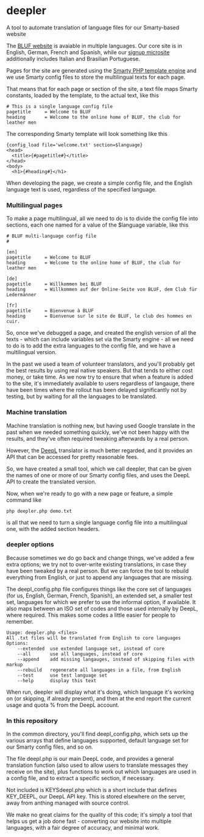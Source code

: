 # deepler
A tool to automate translation of language files for our Smarty-based website

The [BLUF website](https://www.bluf.com/) is avaiable in multiple languages. Our core site is in English, German, French and Spanish,
while our [signup microsite](https://join.bluf.com) additionally includes Italian and Brasilian Portuguese.

Pages for the site are generated using the [Smarty PHP template engine](https://github.com/smarty-php) and we use Smarty config files
to store the multilingual texts for each page.

That means that for each page or section of the site, a text file maps Smarty constants, loaded by the template, to the actual text, like this

    # This is a single language config file
    pagetitle     = Welcome to BLUF
    heading       = Welcome to the online home of BLUF, the club for leather men
    
The corresponding Smarty template will look something like this

    {config_load file='welcome.txt' section=$language}
    <head>
      <title>{#pagetitle#}</title>
    </head>
    <body>
      <h1>{#heading#}</h1>
      
When developing the page, we create a simple config file, and the English language text is used, regardless of the specified language.

### Multilingual pages
To make a page multilingual, all we need to do is to divide the config file into sections, each one named for a value of the $language variable,
like this

    # BLUF multi-language config file
    #
  
    [en]
    pagetitle     = Welcome to BLUF
    heading       = Welcome to the online home of BLUF, the club for leather men
  
    [de]
    pagetitle     = Willkommen bei BLUF
    heading       = Willkommen auf der Online-Seite von BLUF, dem Club für Ledermänner
  
    [fr]
    pagetitle     = Bienvenue à BLUF
    heading       = Bienvenue sur le site de BLUF, le club des hommes en cuir.
  
So, once we've debugged a page, and created the english version of all the texts - which can include variables set via the Smarty engine -
all we need to do is to add the extra languages to the config file, and we have a multilingual version.

In the past we used a team of volunteer translators, and you'll probably get the best results by using real native speakers. But that tends
to either cost money, or take time. As we now try to ensure that when a feature is added to the site, it's immediately available to users
regardless of langauge, there have been times where the rollout has been delayed significantly not by testing, but by waiting for all the
languages to be translated.


### Machine translation
Machine translation is nothing new, but having used Google translate in the past when we needed something quickly, we've not been happy with
the results, and they've often required tweaking afterwards by a real person.

However, the [DeepL](https://www.deepl.com/translator) translator is much better regarded, and it provides an API that can be accessed for
pretty reasonable fees.

So, we have created a small tool, which we call deepler, that can be given the names of one or more of our Smarty config files, and uses the
DeepL API to create the translated version.

Now, when we're ready to go with a new page or feature, a simple command like

    php deepler.php demo.txt
    
is all that we need to turn a single language config file into a multilingual one, with the added section headers.

### deepler options
Because sometimes we do go back and change things, we've added a few extra options; we try not to over-write existing translations, in case
they have been tweaked by a real person. But we can force the tool to rebuild everything from English, or just to append any languages that
are missing.

The deepl_config.php file configures things like the core set of languages (for us, English, German, French, Spanish), an extended set, a smaller
test set, languages for which we prefer to use the informal option, if available. It also maps between an ISO set of codes and those
used internally by DeepL, where required. This makes some codes a little easier for people to remember.

    Usage: deepler.php <files>
    All .txt files will be translated from English to core languages
    Options:
    	--extended	use extended language set, instead of core
    	--all		use all languages, instead of core
    	--append	add missing langauges, instead of skipping files with markup
    	--rebuild	regenerate all languages in a file, from English
    	--test		use test language set
    	--help		display this text
      
When run, deepler will display what it's doing, which language it's working on (or skipping, if already present), and then at the end report
the current usage and quota % from the DeepL account.

### In this repository
In the common directory, you'll find deepl_config.php, which sets up the various arrays that define languages supported, default language set
for our Smarty config files, and so on.

The file deepl.php is our main DeepL code, and provides a general translation function (also used to allow users to translate messages they receive
on the site), plus functions to work out which languages are used in a config file, and to extract a specific section, if necessary.

Not included is KEYSdeepl.php which is a short include that defines KEY_DEEPL, our DeepL API key. This is stored elsewhere on the server, away
from anthing managed with source control.

We make no great claims for the quality of this code; it's simply a tool that helps us get a job done fast - converting our website into
multiple languages, with a fair degree of accuracy, and minimal work.
